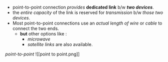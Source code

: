 - point-to-point connection *provides* **dedicated link** b/w ***two devices***.
- the *entire capacity* of the link is reserved for *transmission* b/w *those two devices*. 
-  Most point-to-point connections use an *actual* *length of wire* or *cable* to connect the two ends.
	- **but** other options like :
		- *microwave*
		- *satellite links*
		are also available.
		
*point-to-point*
![[point to point.png]]